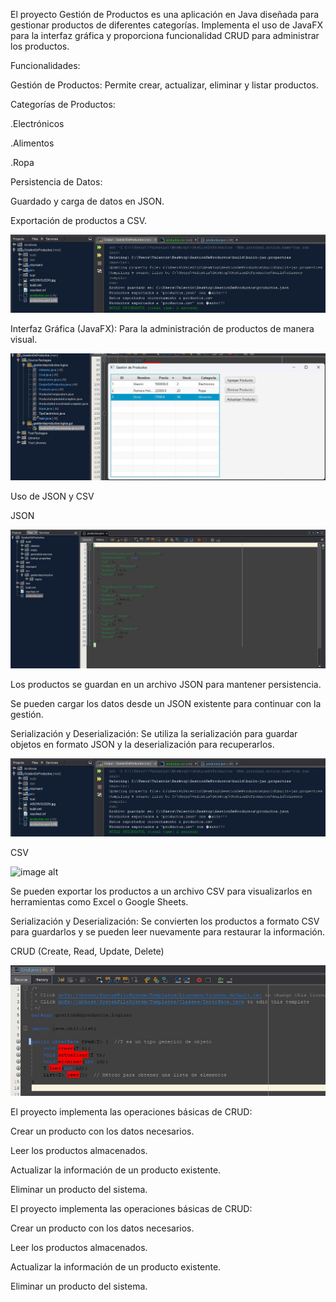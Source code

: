 El proyecto Gestión de Productos es una aplicación en Java diseñada para gestionar productos de diferentes categorías. Implementa el uso de JavaFX para la interfaz gráfica y proporciona funcionalidad CRUD para administrar los productos.

Funcionalidades:

Gestión de Productos: Permite crear, actualizar, eliminar y listar productos.

Categorías de Productos:

.Electrónicos

.Alimentos

.Ropa

Persistencia de Datos:

Guardado y carga de datos en JSON.

Exportación de productos a CSV.

![image alt](https://github.com/valentinpagura/GestionDeProductos/blob/main/SERIALIZACIONES.jpg?raw=true)

Interfaz Gráfica (JavaFX): Para la administración de productos de manera visual.

![image alt](https://github.com/valentinpagura/GestionDeProductos/blob/main/Captura%20de%20pantalla%202025-02-04%20003622.jpg?raw=true)

Uso de JSON y CSV

JSON

![imgae alt](https://github.com/valentinpagura/GestionDeProductos/blob/main/ARCHIVOJSON.jpg?raw=true)

Los productos se guardan en un archivo JSON para mantener persistencia.

Se pueden cargar los datos desde un JSON existente para continuar con la gestión.

Serialización y Deserialización: Se utiliza la serialización para guardar objetos en formato JSON y la deserialización para recuperarlos.

![image alt](https://github.com/valentinpagura/GestionDeProductos/blob/main/SERIALIZACIONES.jpg?raw=true)

CSV

![image alt](https://github.com/user-attachments/assets/963d0a40-68dc-490c-9632-cd51f9188da2)

Se pueden exportar los productos a un archivo CSV para visualizarlos en herramientas como Excel o Google Sheets.

Serialización y Deserialización: Se convierten los productos a formato CSV para guardarlos y se pueden leer nuevamente para restaurar la información.

CRUD (Create, Read, Update, Delete)

![image alt](https://github.com/valentinpagura/GestionDeProductos/blob/main/CRUD.jpg?raw=true)

El proyecto implementa las operaciones básicas de CRUD:

Crear un producto con los datos necesarios.

Leer los productos almacenados.

Actualizar la información de un producto existente.

Eliminar un producto del sistema.

El proyecto implementa las operaciones básicas de CRUD:

Crear un producto con los datos necesarios.

Leer los productos almacenados.

Actualizar la información de un producto existente.

Eliminar un producto del sistema.
